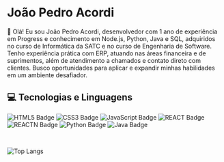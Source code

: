 # João Pedro Acordi

👋 Olá! Eu sou João Pedro Acordi, desenvolvedor com 1 ano de experiência em Progress e
conhecimento em Node.js, Python, Java e SQL, adquiridos
no curso de Informática da SATC e no curso de Engenharia
de Software. Tenho experiência prática com ERP, atuando
nas áreas financeira e de suprimentos, além de
atendimento a chamados e contato direto com clientes.
Busco oportunidades para aplicar e expandir minhas
habilidades em um ambiente desafiador.

## 💻 Tecnologias e Linguagens

![HTML5 Badge](https://img.shields.io/badge/HTML5-E34F26?style=for-the-badge&logo=html5&logoColor=white)
![CSS3 Badge](https://img.shields.io/badge/CSS3-1572B6?style=for-the-badge&logo=css3&logoColor=white)
![JavaScript Badge](https://img.shields.io/badge/JavaScript-F7DF1E?style=for-the-badge&logo=javascript&logoColor=black)
![REACT Badge](https://img.shields.io/badge/React-20232A?style=for-the-badge&logo=react&logoColor=61DAFB)
![REACTN Badge](https://img.shields.io/badge/React_Native-20232A?style=for-the-badge&logo=react&logoColor=61DAFB)
![Python Badge](https://img.shields.io/badge/Python-14354C?style=for-the-badge&logo=python&logoColor=white)
![Java Badge](https://img.shields.io/badge/Java-ED8B00?style=for-the-badge&logo=openjdk&logoColor=white)

<br>

![Top Langs](https://github-readme-stats.vercel.app/api/top-langs/?username=joaoacordi&hide_progress=true&custom_title=Linguagens%20mais%20utilizadas&theme=dark) 
